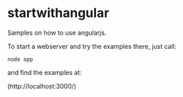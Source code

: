 startwithangular
================

Samples on how to use angularjs.

To start a webserver and try the examples there, just call:

``
node app
``

and find the examples at:

(http://localhost:3000/)

